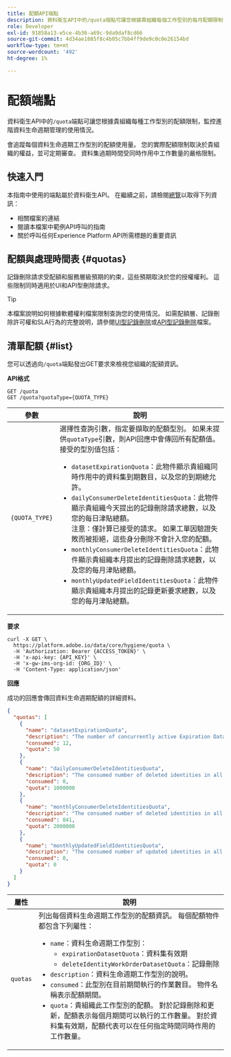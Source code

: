 ```yaml
---
title: 配額API端點
description: 資料衛生API中的/quota端點可讓您根據貴組織每個工作型別的每月配額限制，監控進階資料生命週期管理的使用情況。
role: Developer
exl-id: 91858a13-e5ce-4b36-a69c-9da9daf8cd66
source-git-commit: 4d34ae1885f8c4b05c7bb4ff9de9c0c0e26154bd
workflow-type: tm+mt
source-wordcount: '492'
ht-degree: 1%

---
```


# 配額端點

資料衛生API中的`/quota`端點可讓您根據貴組織每種工作型別的配額限制，監控進階資料生命週期管理的使用情況。

會追蹤每個資料生命週期工作型別的配額使用量。 您的實際配額限制取決於貴組織的權益，並可定期審查。 資料集過期時間受同時作用中工作數量的嚴格限制。

## 快速入門

本指南中使用的端點屬於資料衛生API。 在繼續之前，請檢閱[總覽](./overview.md)以取得下列資訊：

* 相關檔案的連結
* 閱讀本檔案中範例API呼叫的指南
* 關於呼叫任何Experience Platform API所需標題的重要資訊

## 配額與處理時間表 {#quotas}

記錄刪除請求受配額和服務層級預期的約束，這些預期取決於您的授權權利。 這些限制同時適用於UI和API型刪除請求。

>[!TIP]
> 
>本檔案說明如何根據軟體權利檔案限制查詢您的使用情況。 如需配額層、記錄刪除許可權和SLA行為的完整說明，請參閱[UI型記錄刪除](../ui/record-delete.md#quotas)或[API型記錄刪除](./workorder.md#quotas)檔案。

## 清單配額 {#list}

您可以透過向`/quota`端點發出GET要求來檢視您組織的配額資訊。

**API格式**

```http
GET /quota
GET /quota?quotaType={QUOTA_TYPE}
```

| 參數 | 說明 |
| --- | --- |
| `{QUOTA_TYPE}` | 選擇性查詢引數，指定要擷取的配額型別。 如果未提供`quotaType`引數，則API回應中會傳回所有配額值。 接受的型別值包括：<ul><li>`datasetExpirationQuota`：此物件顯示貴組織同時作用中的資料集到期數目，以及您的到期總允許。 </li><li>`dailyConsumerDeleteIdentitiesQuota`：此物件顯示貴組織今天提出的記錄刪除請求總數，以及您的每日津貼總額。<br>注意：僅計算已接受的請求。 如果工單因驗證失敗而被拒絕，這些身分刪除不會計入您的配額。</li><li>`monthlyConsumerDeleteIdentitiesQuota`：此物件顯示貴組織本月提出的記錄刪除請求總數，以及您的每月津貼總額。</li><li>`monthlyUpdatedFieldIdentitiesQuota`：此物件顯示貴組織本月提出的記錄更新要求總數，以及您的每月津貼總額。</li></ul> |

**要求**

```shell
curl -X GET \
  https://platform.adobe.io/data/core/hygiene/quota \
  -H 'Authorization: Bearer {ACCESS_TOKEN}' \
  -H 'x-api-key: {API_KEY}' \
  -H 'x-gw-ims-org-id: {ORG_ID}' \
  -H 'Content-Type: application/json'
```

**回應**

成功的回應會傳回資料生命週期配額的詳細資料。

```json
{
  "quotas": [
    {
      "name": "datasetExpirationQuota",
      "description": "The number of concurrently active Expiration Dataset Delete in all workorder requests for the organization.",
      "consumed": 12,
      "quota": 50
    },
    {
      "name": "dailyConsumerDeleteIdentitiesQuota",
      "description": "The consumed number of deleted identities in all workorder requests for the organization for today.",
      "consumed": 0,
      "quota": 1000000
    },
    {
      "name": "monthlyConsumerDeleteIdentitiesQuota",
      "description": "The consumed number of deleted identities in all workorder requests for the organization for this month.",
      "consumed": 841,
      "quota": 2000000
    },
    {
      "name": "monthlyUpdatedFieldIdentitiesQuota",
      "description": "The consumed number of updated identities in all workorder requests for the organization for this month.",
      "consumed": 0,
      "quota": 0
    }
  ]
}
```

| 屬性 | 說明 |
| -------- | ------- |
| `quotas` | 列出每個資料生命週期工作型別的配額資訊。 每個配額物件都包含下列屬性：<ul><li>`name`：資料生命週期工作型別：<ul><li>`expirationDatasetQuota`：資料集有效期</li><li>`deleteIdentityWorkOrderDatasetQuota`：記錄刪除</li></ul></li><li>`description`：資料生命週期工作型別的說明。</li><li>`consumed`：此型別在目前期間執行的作業數目。 物件名稱表示配額期間。</li><li>`quota`：貴組織此工作型別的配額。 對於記錄刪除和更新，配額表示每個月期間可以執行的工作數量。 對於資料集有效期，配額代表可以在任何指定時間同時作用的工作數量。</li></ul> |
